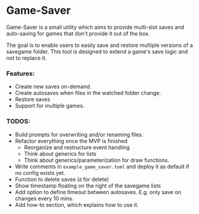 # Game-Saver

Game-Saver is a small utility which aims to provide multi-slot saves and auto-saving for games that don't provide it out of the box.

The goal is to enable users to easily save and restore multiple versions of a savegame folder.
This tool is designed to extend a game's save logic and not to replace it.

### Features:

- Create new saves on-demand.
- Create autosaves when files in the watched folder change.
- Restore saves
- Support for multiple games.


### TODOS:

- Build prompts for overwriting and/or renaming files.
- Refactor everything once the MVP is finished
    * Reorganize and restructure event handling
    * Think about generics for lists
    * Think about generics/parameterization for draw functions.
- Write comments in `example_game_saver.toml` and deploy it as default if no config exists yet.
- Function to delete saves (`d` for delete)
- Show timestamp floating on the right of the savegame lists
- Add option to define timeout between autosaves. E.g. only save on changes every 10 mins.
- Add how-to section, which explains how to use it.
